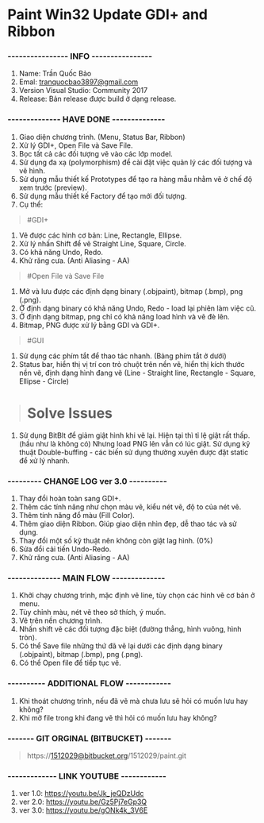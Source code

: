 # Paint Win32 Update GDI+ and Ribbon

### ---------------- INFO ----------------
1. Name: Trần Quốc Bảo
2. Emal: tranquocbao3897@gmail.com
3. Version Visual Studio: Community 2017 
4. Release: Bản release được build ở dạng release.

### -------------- HAVE DONE --------------
1. Giao diện chương trình. (Menu, Status Bar, Ribbon)
2. Xử lý GDI+, Open File và Save File.
3. Bọc tất cả các đối tượng vẽ vào các lớp model. 
4. Sử dụng đa xạ (polymorphism) để cài đặt việc quản lý các đối tượng và vẽ hình. 
5. Sử dụng mẫu thiết kế Prototypes để tạo ra hàng mẫu nhằm vẽ ở chế độ xem trước (preview).
6. Sử dụng mẫu thiết kế Factory để tạo mới đối tượng.
7. Cụ thể:

> #GDI+
1. Vẽ được các hình cơ bản: Line, Rectangle, Ellipse.
2. Xử lý nhấn Shift để vẽ Straight Line, Square, Circle.
3. Có khả năng Undo, Redo.
4. Khử răng cưa. (Anti Aliasing - AA)

> #Open File và Save File
1. Mở và lưu được các định dạng binary (.objpaint), bitmap (.bmp), png (.png).
2. Ở định dạng binary có khả năng Undo, Redo - load lại phiên làm việc cũ.
3. Ở định dạng bitmap, png chỉ có khả năng load hình và vẽ đè lên.
4. Bitmap, PNG được xử lý bằng GDI và GDI+.

> #GUI
1. Sử dụng các phím tắt để thao tác nhanh. (Bảng phím tắt ở dưới)
2. Status bar, hiển thị vị trí con trỏ chuột trên nền vẽ, hiển thị kích thước nền vẽ,
định dạng hình đang vẽ (Line - Straight line, Rectangle - Square, Ellipse - Circle)

> # Solve Issues
1. Sử dụng BitBlt để giảm giật hình khi vẽ lại. Hiện tại thì tỉ lệ giật rất thấp. (hầu như là không có)
Nhưng load PNG lên vẫn có lúc giật.
Sử dụng kỹ thuật Double-buffing - các biến sử dụng thường xuyên được đặt static để xử lý nhanh.

### --------- CHANGE LOG ver 3.0 ----------
1. Thay đổi hoàn toàn sang GDI+.
2. Thêm các tính năng như chọn màu vẽ, kiểu nét vẽ, độ to của nét vẽ.
3. Thêm tính năng đổ màu (Fill Color).
4. Thêm giao diện Ribbon. Giúp giao diện nhìn đẹp, dễ thao tác và sử dụng.
5. Thay đổi một số kỹ thuật nên không còn giật lag hình. (0%)
6. Sửa đổi cải tiến Undo-Redo.
7. Khử răng cưa. (Anti Aliasing - AA)

### -------------- MAIN FLOW --------------
1. Khởi chạy chương trình, mặc định vẽ line, tùy chọn các hình vẽ cơ bản ở menu.
2. Tùy chỉnh màu, nét vẽ theo sở thích, ý muốn.
3. Vẽ trên nền chương trình.
4. Nhấn shift vẽ các đối tượng đặc biệt (đường thẳng, hình vuông, hình tròn).
5. Có thể Save file những thứ đã vẽ lại dưới các định dạng  binary (.objpaint), bitmap (.bmp), png (.png).
6. Có thể Open file để tiếp tục vẽ.

### ---------- ADDITIONAL FLOW ------------
1. Khi thoát chương trình, nếu đã vẽ mà chưa lưu sẽ hỏi có muốn lưu hay không?
2. Khi mở file trong khi đang vẽ thì hỏi có muốn lưu hay không?

### ------- GIT ORGINAL (BITBUCKET) -------
> https://1512029@bitbucket.org/1512029/paint.git

### ------------- LINK YOUTUBE ------------
1. ver 1.0: https://youtu.be/Jk_jeQDzUdc
2. ver 2.0: https://youtu.be/Gz5Pj7eGp3Q
3. ver 3.0: https://youtu.be/gONk4k_3V6E